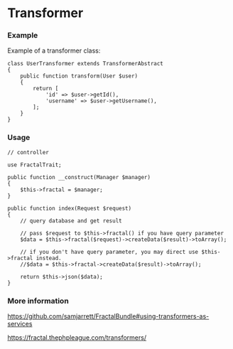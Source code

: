 # Transformer

### Example
Example of a transformer class:

```
class UserTransformer extends TransformerAbstract
{
    public function transform(User $user)
    {
        return [
            'id' => $user->getId(),
            'username' => $user->getUsername(),
        ];
    }
}
```

### Usage

```
// controller

use FractalTrait;

public function __construct(Manager $manager)
{
    $this->fractal = $manager;
}

public function index(Request $request)
{
    // query database and get result
    
    // pass $request to $this->fractal() if you have query parameter
    $data = $this->fractal($request)->createData($result)->toArray();

    // if you don't have query parameter, you may direct use $this->fractal instead.
    //$data = $this->fractal->createData($result)->toArray();

    return $this->json($data);
}

```

### More information

https://github.com/samjarrett/FractalBundle#using-transformers-as-services

https://fractal.thephpleague.com/transformers/
